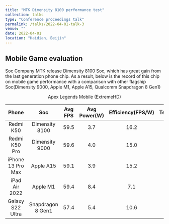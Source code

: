 ```yaml
---
title: "MTK Dimensity 8100 performance test"
collection: talks
type: "Conference proceedings talk"
permalink: /talks/2022-04-01-talk-3
venue: ""
date: 2022-04-01
location: "Haidian, Beijin"
---
```

## Mobile Game evaluation 
Soc Company MTK release Dimensity 8100 Soc, which has great gain from the last generation phone chip. As a result, below is the record of this chip on mobile game performance with a comparison with other flagship Soc(Dimensity 9000, Apple M1, Apple A15, Qualcomm Snapdragon 8 Gen1)

<center>Apex Legends Mobile (ExtremeHD)</center>

|       Phone       |        Soc        | Avg FPS | Avg Power(W) | Efficiency(FPS/W) | Temp(^o^C) |
| :---------------: | :---------------: | :-----: | :----------: | :---------------: | :--------: |
|     Redmi K50     |  Dimensity 8100   |  59.5   |     3.7      |       16.2        |    39.0    |
|   Redmi K50 Pro   |  Dimensity 9000   |  59.6   |     4.0      |       15.0        |    39.6    |
| iPhone 13 Pro Max |     Apple A15     |  59.1   |     3.9      |       15.2        |    45.1    |
|   iPad Air 2022   |     Apple M1      |  59.4   |     8.4      |        7.1        |    44.2    |
| Galaxy S22 Ultra  | Snapdragon 8 Gen1 |  57.4   |     5.4      |       10.6        |    44.8    |
